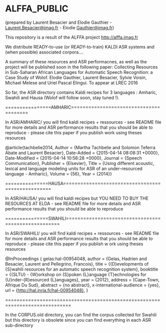 ALFFA_PUBLIC
============

(prepared by Laurent Besacier and Elodie Gauthier - Laurent.Besacier@imag.fr - Elodie Gauthier@imag.fr) 

This repository is a result of the ALFFA project
http://alffa.imag.fr

We distribute READY-to-use (or READY-to-train) KALDI ASR systems and (when possible) associated corpora....

A summary of these resources and ASR performacnes, as well as the project will be published soon in the following paper:
Collecting Resources in Sub-Saharan African Languages for Automatic Speech Recognition: a Case Study of Wolof. Elodie Gauthier, Laurent Besacier, Sylvie Voisin, Michael Melese and Uriel Pascal Elingui. To appear at LREC 2016

So far, the ASR directory contains Kaldi recipes for 3 languages : Amharic, Swahili and Hausa (Wolof will follow soon, stay tuned !).

================AMHARIC=======================================

In ASR/AMHARIC/ you will find kaldi recipes + ressources - see README file for more details and ASR performance results that you should be able to reproduce - please cite this paper if you publish work using theses resources

@article{tachbelie2014,
        Author = {Martha Tachbelie and Solomon Teferra Abate and Laurent Besacier},
        Date-Added = {2015-04-14 08:08:31 +0000},
        Date-Modified = {2015-04-14 10:56:28 +0000},
        Journal = {Speech Communication},
        Publisher = {Elsevier},
        Title = {Using different acoustic, lexical and language modeling units for ASR of an under-resourced language - Amharic},
        Volume = {56},
        Year = {2014}}

===============HAUSA==================================================


In ASR/HAUSA/ you will find kaldi recipes but YOU NEED TO BUY THE RESOURCES AT ELDA - see README file for more details and ASR
 performance results that you should be able to reproduce

===============SWAHILI====================================================

In ASR/SWAHILI/ you will find kaldi recipes + ressources - see README file for more details and ASR
 performance results that you should be able to reproduce - please cite this paper if you publish w
ork using theses resources

 @InProceedings { gelas:hal-00954048,
  author = {Gelas, Hadrien and Besacier, Laurent and Pellegrino, Francois},
  title = {{D}evelopments of {S}wahili resources for an automatic speech recognition system},
  booktitle = {{SLTU} - {W}orkshop on {S}poken {L}anguage {T}echnologies for {U}nder-{R}esourced {L}anguages},
  year = {2012},
  address = {Cape-Town, Afrique Du Sud},
  abstract = {no abstract},
  x-international-audience = {yes},
  url = {http://hal.inria.fr/hal-00954048},
}


=============================================================================


In the CORPUS.old directory, you can find the corpus collected for Swahili but this directory is obsolete since you can find everything in each ASR sub-directory


